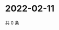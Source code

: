 # 2022-02-11

共 0 条

<!-- BEGIN WEIBO -->
<!-- 最后更新时间 Fri Feb 11 2022 08:47:42 GMT+0800 (China Standard Time) -->

<!-- END WEIBO -->
